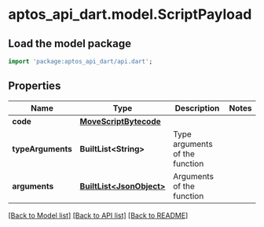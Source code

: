 # aptos_api_dart.model.ScriptPayload

## Load the model package
```dart
import 'package:aptos_api_dart/api.dart';
```

## Properties
Name | Type | Description | Notes
------------ | ------------- | ------------- | -------------
**code** | [**MoveScriptBytecode**](MoveScriptBytecode.md) |  | 
**typeArguments** | **BuiltList&lt;String&gt;** | Type arguments of the function | 
**arguments** | [**BuiltList&lt;JsonObject&gt;**](JsonObject.md) | Arguments of the function | 

[[Back to Model list]](../README.md#documentation-for-models) [[Back to API list]](../README.md#documentation-for-api-endpoints) [[Back to README]](../README.md)


